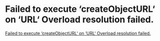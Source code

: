 # Failed to execute ‘createObjectURL‘ on ‘URL‘ Overload resolution failed.
[Failed to execute ‘createObjectURL‘ on ‘URL‘ Overload resolution failed.](https://aiwithcloud.com/2022/09/19/failed_to_execute_createobjecturl_on_url_overload_resolution_failed/)